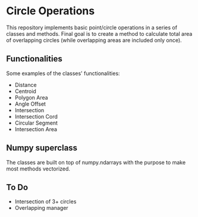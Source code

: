 # Circle Operations

This repository implements basic point/circle operations in a series of classes and methods.
Final goal is to create a method to calculate total area of overlapping circles (while overlapping areas are included only once).

## Functionalities

Some examples of the classes' functionalities:

* Distance
* Centroid
* Polygon Area
* Angle Offset
* Intersection
* Intersection Cord
* Circular Segment
* Intersection Area

## Numpy superclass

The classes are built on top of numpy.ndarrays with the purpose to make most methods vectorized.

## To Do

* Intersection of 3+ circles
* Overlapping manager

